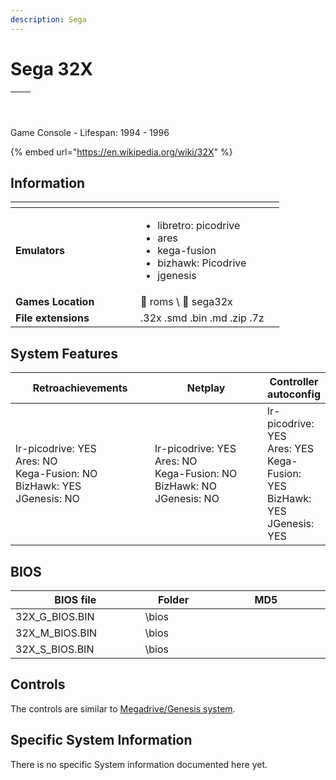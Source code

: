 ```yaml
---
description: Sega
---
```


# Sega 32X

| <p></p><p><picture><source srcset="https://raw.githubusercontent.com/fabricecaruso/es-theme-carbon/91d85c7849cc550b0cac4e75cb8e0923d3b61b5e/art/logos/sega32x-w.svg" media="(prefers-color-scheme: dark)"><img src="https://i.imgur.com/MpFRZpl.png" alt="" data-size="original"></picture></p> | <p></p><p><img src="https://i.imgur.com/CNRCcAe.png" alt="" data-size="original"></p> |
| ----------------------------------------------------------------------------------------------------------------------------------------------------------------------------------------------------------------------------------------------------------------------------------------------- | ------------------------------------------------------------------------------------- |

Game Console - Lifespan: 1994 - 1996

{% embed url="https://en.wikipedia.org/wiki/32X" %}

## Information

<table data-header-hidden><thead><tr><th width="184"></th><th></th><th data-hidden></th></tr></thead><tbody><tr><td><strong>Emulators</strong></td><td><ul><li>libretro: picodrive</li><li>ares</li><li>kega-fusion</li><li>bizhawk: Picodrive</li><li>jgenesis</li></ul></td><td></td></tr><tr><td><strong>Games Location</strong></td><td><span data-gb-custom-inline data-tag="emoji" data-code="1f4c1">📁</span> roms \ <span data-gb-custom-inline data-tag="emoji" data-code="1f4c2">📂</span> sega32x</td><td></td></tr><tr><td><strong>File extensions</strong></td><td>.32x .smd .bin .md .zip .7z</td><td></td></tr></tbody></table>

## System Features

<table><thead><tr><th width="256">Retroachievements</th><th width="243">Netplay</th><th>Controller autoconfig</th></tr></thead><tbody><tr><td>lr-picodrive: YES<br>Ares: NO<br>Kega-Fusion: NO<br>BizHawk: YES<br>JGenesis: NO</td><td>lr-picodrive: YES<br>Ares: NO<br>Kega-Fusion: NO<br>BizHawk: NO<br>JGenesis: NO</td><td>lr-picodrive: YES<br>Ares: YES<br>Kega-Fusion: YES<br>BizHawk: YES<br>JGenesis: YES</td></tr></tbody></table>

## BIOS

<table><thead><tr><th width="266">BIOS file</th><th width="140">Folder</th><th width="341">MD5</th></tr></thead><tbody><tr><td>32X_G_BIOS.BIN</td><td>\bios</td><td></td></tr><tr><td>32X_M_BIOS.BIN</td><td>\bios</td><td></td></tr><tr><td>32X_S_BIOS.BIN</td><td>\bios</td><td></td></tr></tbody></table>

## Controls

The controls are similar to [Megadrive/Genesis system](megadrive-genesis.md#controls).

## Specific System Information

There is no specific System information documented here yet.
